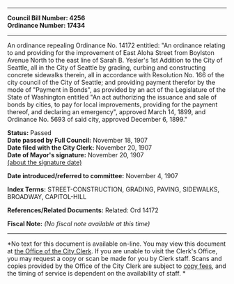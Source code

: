 * * * * *  
  
**Council Bill Number: [](#h0)[](#h2)4256**   
**Ordinance Number: 17434**  
  
* * * * *  
  
An ordinance repealing Ordinance No. 14172 entitled: "An ordinance relating to and providing for the improvement of East Aloha Street from Boylston Avenue North to the east line of Sarah B. Yesler's 1st Addition to the City of Seattle, all in the City of Seattle by grading, curbing and constructing concrete sidewalks therein, all in accordance with Resolution No. 166 of the city council of the City of Seattle; and providing payment therefor by the mode of "Payment in Bonds", as provided by an act of the Legislature of the State of Washington entitled "An act authorizing the issuance and sale of bonds by cities, to pay for local improvements, providing for the payment thereof, and declaring an emergency", approved March 14, 1899, and Ordinance No. 5693 of said city, approved December 6, 1899."  
  
**Status:** Passed   
**Date passed by Full Council:** November 18, 1907   
**Date filed with the City Clerk:** November 20, 1907   
**Date of Mayor's signature:** November 20, 1907   
[(about the signature date)](/~public/approvaldate.htm)   
  
  
**Date introduced/referred to committee:** November 4, 1907   
  
**Index Terms:** STREET-CONSTRUCTION, GRADING, PAVING, SIDEWALKS, BROADWAY, CAPITOL-HILL  
  
**References/Related Documents:** Related: Ord 14172  
  
**Fiscal Note:** *(No fiscal note available at this time)*  
  
* * * * *  
  
*No text for this document is available on-line. You may view this document at [the Office of the City Clerk](http://www.seattle.gov/leg/clerk/contactUs.htm). If you are unable to visit the Clerk's Office, you may request a copy or scan be made for you by Clerk staff. Scans and copies provided by the Office of the City Clerk are subject to [copy fees](http://clerk.seattle.gov/~public/clerkfees.htm), and the timing of service is dependent on the availability of staff. *  
  
  
